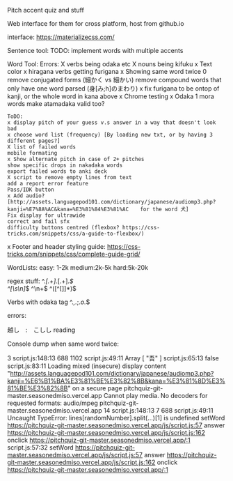 Pitch accent quiz and stuff

Web interface for them for cross platform, host from github.io

interface:
https://materializecss.com/

Sentence tool:
TODO:
implement words with multiple accents

Word Tool:
Errors:
X verbs being odaka etc
X nouns being kifuku
x Text color
x hiragana verbs getting furigana
x Showing same word twice
0 remove conjugated forms (細かく vs 細かい)
remove compound words that only have one word parsed (身[み;h]のまわり)
x fix furigana to be ontop of kanji, or the whole word in kana above
x Chrome testing
x Odaka 1 mora words make atamadaka valid too?

    ToDO:
    x display pitch of your guess v.s answer in a way that doesn't look bad
    x choose word list (frequency) [By loading new txt, or by having 3 different pages?]
    X list of failed words
    mobile formating
    x Show alternate pitch in case of 2+ pitches
    show specific drops in nakadaka words
    export failed words to anki deck
    X script to remove empty lines from text
    add a report error feature
    Pass/IDK button
    x Add audio? [http://assets.languagepod101.com/dictionary/japanese/audiomp3.php?kanji=%E7%8A%AC&kana=%E3%81%84%E3%81%AC 　 for the word 犬]
    Fix display for ultrawide
    correct and fail sfx
    difficulty buttons centred (flexbox? https://css-tricks.com/snippets/css/a-guide-to-flexbox/)

x Footer and header styling guide: https://css-tricks.com/snippets/css/complete-guide-grid/

WordLists:
easy: 1-2k
medium:2k-5k
hard:5k-20k

regex stuff:
^._\[.+\]._\[.+\]._$  
^[\s\n]_$
^\n+$
^([^[\]]\*)$

Verbs with odaka tag
^._,._;._o._$

errors:

越し　:　こしし reading

Console dump when same word twice:

3 script.js:148:13
688 1102 script.js:49:11
Array [ "吾" ]
script.js:65:13
false script.js:83:11
Loading mixed (insecure) display content "http://assets.languagepod101.com/dictionary/japanese/audiomp3.php?kanji=%E6%B1%BA%E3%81%BE%E3%82%8B&kana=%E3%81%8D%E3%81%BE%E3%82%8B" on a secure page
pitchquiz-git-master.seasonedmiso.vercel.app
Cannot play media. No decoders for requested formats: audio/mpeg pitchquiz-git-master.seasonedmiso.vercel.app
14 script.js:148:13
7 688 script.js:49:11
Uncaught TypeError: lines[randomNumber].split(...)[1] is undefined
setWord https://pitchquiz-git-master.seasonedmiso.vercel.app/js/script.js:57
answer https://pitchquiz-git-master.seasonedmiso.vercel.app/js/script.js:162
onclick https://pitchquiz-git-master.seasonedmiso.vercel.app/:1
script.js:57:32
setWord https://pitchquiz-git-master.seasonedmiso.vercel.app/js/script.js:57
answer https://pitchquiz-git-master.seasonedmiso.vercel.app/js/script.js:162
onclick https://pitchquiz-git-master.seasonedmiso.vercel.app/:1

​
